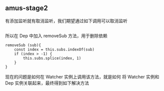 ## amus-stage2
有添加监听就有取消监听，我们期望通过如下调用可以取消监听
```

```



所以在 Dep 中加入 removeSub 方法，用于删除依赖
```
removeSub (sub){
    const index = this.subs.indexOf(sub)
    if (index > -1) {
        this.subs.splice(index, 1)
    }
}
```
现在的问题是如何在 Watcher 实例上调用该方法，就是如何 将 Watcher 实例和 Dep 实例关联起来，最终得到如下解决方法
```

```